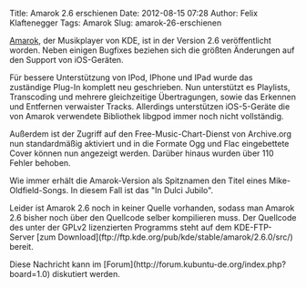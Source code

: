 Title: Amarok 2.6 erschienen
Date: 2012-08-15 07:28
Author: Felix Klaftenegger
Tags: Amarok
Slug: amarok-26-erschienen

[Amarok](http://amarok.kde.org/), der Musikplayer von KDE, ist in der
Version 2.6 veröffentlicht worden. Neben einigen Bugfixes beziehen sich
die größten Änderungen auf den Support von iOS-Geräten.

</p>
<!--break--><!--break-->

Für bessere Unterstützung von IPod, IPhone und IPad wurde das zuständige
Plug-In komplett neu geschrieben. Nun unterstützt es Playlists,
Transcoding und mehrere gleichzeitige Übertragungen, sowie das Erkennen
und Entfernen verwaister Tracks. Allerdings unterstützen iOS-5-Geräte
die von Amarok verwendete Bibliothek libgpod immer noch nicht
vollständig.

</p>
Außerdem ist der Zugriff auf den Free-Music-Chart-Dienst von Archive.org
nun standardmäßig aktiviert und in die Formate Ogg und Flac eingebettete
Cover können nun angezeigt werden. Darüber hinaus wurden über 110 Fehler
behoben.

</p>
Wie immer erhält die Amarok-Version als Spitznamen den Titel eines
Mike-Oldfield-Songs. In diesem Fall ist das "In Dulci Jubilo".

</p>
Leider ist Amarok 2.6 noch in keiner Quelle vorhanden, sodass man Amarok
2.6 bisher noch über den Quellcode selber kompilieren muss. Der
Quellcode des unter der GPLv2 lizenzierten Programms steht auf dem
KDE-FTP-Server [zum
Download](ftp://ftp.kde.org/pub/kde/stable/amarok/2.6.0/src/) bereit.

</p>
Diese Nachricht kann im
[Forum](http://forum.kubuntu-de.org/index.php?board=1.0) diskutiert
werden.

</p>

